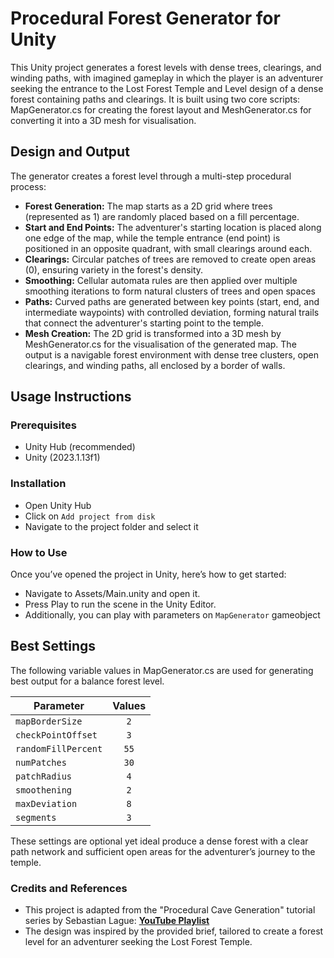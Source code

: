 # Procedural Forest Generator for Unity

This Unity project generates a forest levels with dense trees, clearings, and winding paths, with imagined gameplay in which the player is an adventurer seeking the entrance to the Lost Forest Temple and Level design of a dense forest containing paths and clearings. It is built using two core scripts: MapGenerator.cs for creating the forest layout and MeshGenerator.cs for converting it into a 3D mesh for visualisation.

## Design and Output

The generator creates a forest level through a multi-step procedural process:
* **Forest Generation:** The map starts as a 2D grid where trees (represented as 1) are randomly placed based on a fill percentage.
* **Start and End Points:** The adventurer's starting location is placed along one edge of the map, while the temple entrance (end point) is positioned in an opposite quadrant, with small clearings around each.
* **Clearings:** Circular patches of trees are removed to create open areas (0), ensuring variety in the forest's density.
* **Smoothing:** Cellular automata rules are then applied over multiple smoothing iterations to form natural clusters of trees and open spaces
* **Paths:** Curved paths are generated between key points (start, end, and intermediate waypoints) with controlled deviation, forming natural trails that connect the adventurer's starting point to the temple.
* **Mesh Creation:** The 2D grid is transformed into a 3D mesh by MeshGenerator.cs for the visualisation of the generated map.
The output is a navigable forest environment with dense tree clusters, open clearings, and winding paths, all enclosed by a border of walls.

## Usage Instructions

### Prerequisites

* Unity Hub (recommended)
* Unity (2023.1.13f1)

### Installation

* Open Unity Hub
* Click on `Add project from disk`
* Navigate to the project folder and select it

### How to Use

Once you’ve opened the project in Unity, here’s how to get started:

* Navigate to Assets/Main.unity and open it.
* Press Play to run the scene in the Unity Editor.
* Additionally, you can play with parameters on `MapGenerator` gameobject

## Best Settings

The following variable values in MapGenerator.cs are used for generating  best output for a balance forest level.

| Parameter | Values |
| - |:-:|
| `mapBorderSize` |  `2` |
| `checkPointOffset` | `3` |
| `randomFillPercent` | `55` |
| `numPatches` | `30` |
| `patchRadius` | `4` |
| `smoothening` | `2` |
| `maxDeviation` | `8` |
| `segments` | `3` |

These settings are optional yet ideal produce a dense forest with a clear path network and sufficient open areas for the adventurer’s journey to the temple.

### Credits and References
* This project is adapted from the "Procedural Cave Generation" tutorial series by Sebastian Lague: [**YouTube Playlist**](https://www.youtube.com/watch?v=v7yyZZjF1z4&list=PLFt_AvWsXl0eZgMK_DT5_biRkWXftAOf9)
* The design was inspired by the provided brief, tailored to create a forest level for an adventurer seeking the Lost Forest Temple.